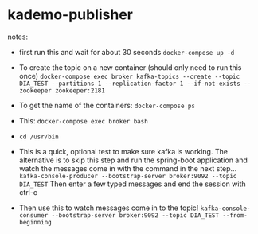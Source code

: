 # kademo-publisher

notes:
- first run this and wait for about 30 seconds
`docker-compose up -d`

- To create the topic on a new container (should only need to run this once)
`docker-compose exec broker kafka-topics --create --topic DIA_TEST --partitions 1 --replication-factor 1 --if-not-exists --zookeeper zookeeper:2181`


- To get the name of the containers: `docker-compose ps`

- This: `docker-compose exec broker bash`

- `cd /usr/bin`

- This is a quick, optional test to make sure kafka is working. The alternative is to skip this step and run the spring-boot application and watch the messages come in with the command in the next step... `kafka-console-producer --bootstrap-server broker:9092 --topic DIA_TEST` Then enter a few typed messages and end the session with ctrl-c

- Then use this to watch messages come in to the topic! `kafka-console-consumer --bootstrap-server broker:9092 --topic DIA_TEST --from-beginning`

